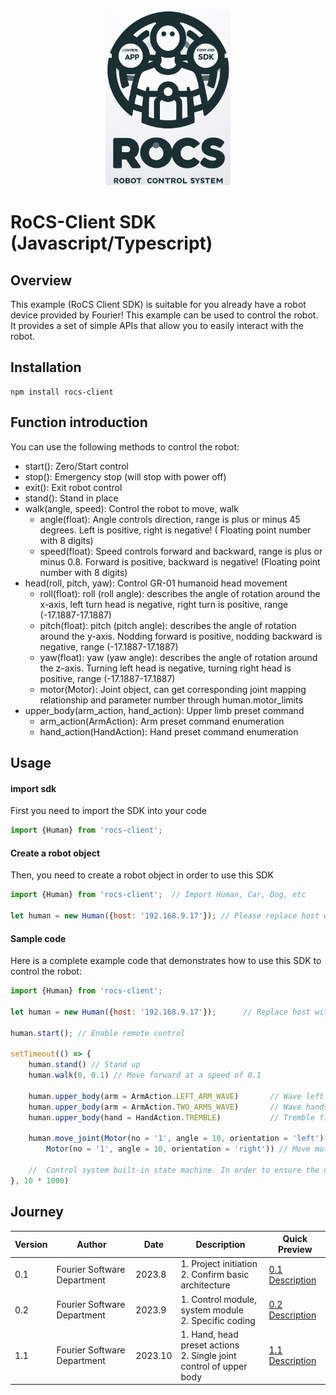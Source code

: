 <p align="center">
    <a href="https://fftai.github.io" target="_blank" rel="noopener noreferrer">
        <img width="200" src="https://raw.githubusercontent.com/FFTAI/rocs_server/main/assets/ico.jpg" alt="logo">
    </a>
</p>

# RoCS-Client SDK (Javascript/Typescript)

## Overview

This example (RoCS Client SDK) is suitable for you already have a robot device provided by Fourier!
This example can be used to control the robot. It provides a set of simple APIs that allow you to easily interact with
the robot.

## Installation

```shell
npm install rocs-client
```

## Function introduction

You can use the following methods to control the robot:

- start(): Zero/Start control
- stop(): Emergency stop (will stop with power off)
- exit(): Exit robot control
- stand(): Stand in place
- walk(angle, speed): Control the robot to move, walk
    - angle(float): Angle controls direction, range is plus or minus 45 degrees. Left is positive, right is negative! (
      Floating point number with 8 digits)
    - speed(float): Speed controls forward and backward, range is plus or minus 0.8. Forward is positive, backward is
      negative! (Floating point number with 8 digits)
- head(roll, pitch, yaw): Control GR-01 humanoid head movement
    - roll(float): roll (roll angle): describes the angle of rotation around the x-axis, left turn head is negative,
      right turn is positive, range (-17.1887-17.1887)
    - pitch(float): pitch (pitch angle): describes the angle of rotation around the y-axis. Nodding forward is positive,
      nodding backward is negative, range (-17.1887-17.1887)
    - yaw(float): yaw (yaw angle): describes the angle of rotation around the z-axis. Turning left head is negative,
      turning right head is positive, range (-17.1887-17.1887)
    - motor(Motor): Joint object, can get corresponding joint mapping relationship and parameter number through
      human.motor_limits
- upper_body(arm_action, hand_action): Upper limb preset command
    - arm_action(ArmAction): Arm preset command enumeration
    - hand_action(HandAction): Hand preset command enumeration


## Usage

#### import sdk
First you need to import the SDK into your code

```javascript
import {Human} from 'rocs-client';   
```

#### Create a robot object

Then, you need to create a robot object in order to use this SDK
```javascript
import {Human} from 'rocs-client';  // Import Human, Car, Dog, etc

let human = new Human({host: '192.168.9.17'}); // Please replace host with the ip of your device
```

#### Sample code
Here is a complete example code that demonstrates how to use this SDK to control the robot:

```javascript
import {Human} from 'rocs-client';

let human = new Human({host: '192.168.9.17'});      // Replace host with the ip of the device you own

human.start(); // Enable remote control

setTimeout(() => {
    human.stand() // Stand up
    human.walk(0, 0.1) // Move forward at a speed of 0.1

    human.upper_body(arm = ArmAction.LEFT_ARM_WAVE)       // Wave left hand
    human.upper_body(arm = ArmAction.TWO_ARMS_WAVE)       // Wave hands
    human.upper_body(hand = HandAction.TREMBLE)           // Tremble fingers

    human.move_joint(Motor(no = '1', angle = 10, orientation = 'left'),
        Motor(no = '1', angle = 10, orientation = 'right')) // Move motor no.1 left and right by 10 degrees each

    //  Control system built-in state machine. In order to ensure the normal calibration and startup of the robot, it is recommended to execute subsequent commands 10 seconds after the start() command
}, 10 * 1000)
```

## Journey

| Version | Author                      | Date    | Description                                                        | Quick Preview                                                |
|---------|-----------------------------|---------|--------------------------------------------------------------------|--------------------------------------------------------------|
| 0.1     | Fourier Software Department | 2023.8  | 1. Project initiation<br/>2. Confirm basic architecture            | [0.1 Description](https://fftai.github.io/release/v0.1.html) |
| 0.2     | Fourier Software Department | 2023.9  | 1. Control module, system module<br/>2. Specific coding            | [0.2 Description](https://fftai.github.io/release/v0.2.html) |
| 1.1     | Fourier Software Department | 2023.10 | 1. Hand, head preset actions<br/>2. Single joint control of upper body | [1.1 Description](https://fftai.github.io/release/v1.1.html) |
